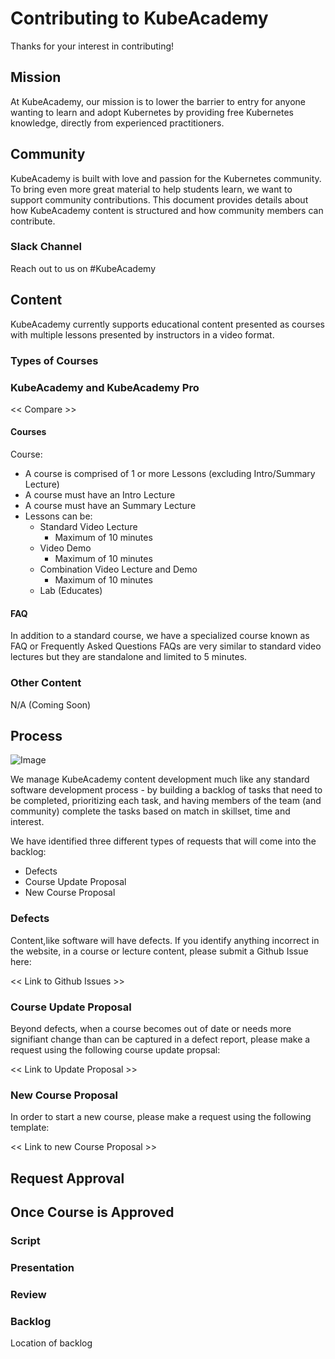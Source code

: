 # Contributing to KubeAcademy
Thanks for your interest in contributing!

## Mission 
At KubeAcademy, our mission is to lower the barrier to entry for anyone wanting to learn and adopt Kubernetes by providing free Kubernetes knowledge, directly from experienced practitioners.

## Community
KubeAcademy is built with love and passion for the Kubernetes community. To bring even more great material to help students learn, we want to support community contributions. This document provides details about how KubeAcademy content is structured and how community members can contribute.

### Slack Channel
Reach out to us on #KubeAcademy

## Content
KubeAcademy currently supports educational content presented as courses with multiple lessons presented by instructors in a video format. 

### Types of Courses

### KubeAcademy and KubeAcademy Pro
<< Compare >>

#### Courses
Course:
- A course is comprised of 1 or more Lessons (excluding Intro/Summary Lecture)
- A course must have an Intro Lecture 
- A course must have an Summary Lecture
- Lessons can be:
    - Standard Video Lecture
        - Maximum of 10 minutes
    - Video Demo
        - Maximum of 10 minutes
    - Combination Video Lecture and Demo
        - Maximum of 10 minutes
    - Lab (Educates)

#### FAQ

In addition to a standard course, we have a specialized course known as FAQ or Frequently Asked Questions
FAQs are very similar to standard video lectures but they are standalone and limited to 5 minutes.

### Other Content

N/A (Coming Soon)

## Process

![Image](https://docs.google.com/drawings/d/e/2PACX-1vQAcCAMyF1Gce3rpXToIyX02qoEFRf55gU9SbOprQaL1KE4nPjMvKWE5XqGI8zLYTG6stQ3Vq-HPYSH/pub?w=960&h=720)

We manage KubeAcademy content development much like any standard software development process - by building a backlog of tasks that need to be completed, prioritizing each task, and having members of the team (and community) complete the tasks based on match in skillset, time and interest.

We have identified three different types of requests that will come into the backlog:
- Defects
- Course Update Proposal
- New Course Proposal

### Defects

Content,like software will have defects. If you identify anything incorrect in the website, in a course or lecture content, please submit a Github Issue here:

<< Link to Github Issues >>

### Course Update Proposal

Beyond defects, when a course becomes out of date or needs more signifiant change than can be captured in a defect report, please make a request using the following course update propsal:

<< Link to Update Proposal >>

### New Course Proposal

In order to start a new course, please make a request using the following template:

<< Link to new Course Proposal >>

## Request Approval

## Once Course is Approved

### Script

### Presentation

### Review

### Backlog
Location of backlog